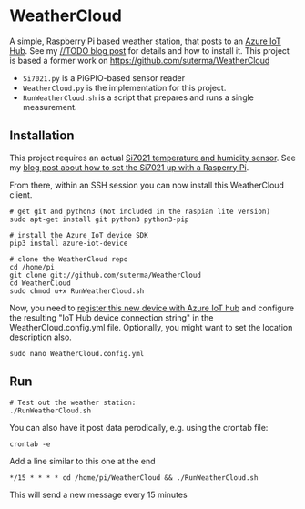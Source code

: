 # WeatherCloud

A simple, Raspberry Pi based weather station, that posts to an [Azure IoT Hub](https://azure.microsoft.com/en-us/services/iot-hub/). See my [//TODO blog post](https://qrys.ch) for details and how to install it. This project is based a former work on https://github.com/suterma/WeatherCloud

 - `Si7021.py` is a PiGPIO-based sensor reader
 - `WeatherCloud.py` is the implementation for this project.
 - `RunWeatherCloud.sh` is a script that prepares and runs a single measurement.
 
## Installation
This project requires an actual [Si7021 temperature and humidity sensor](https://www.digitec.ch/de/s1/product/adafruit-si7021-sensor-elektronikmodul-6310870). See my [blog post about how to set the Si7021 up with a Rasperry Pi](https://qrys.ch/a-raspberry-pi-based-weather-station-posting-to-wordpress/#setting-up-the-si7021-sensor). 

From there, within an SSH session you can now install this WeatherCloud client.

    # get git and python3 (Not included in the raspian lite version)
    sudo apt-get install git python3 python3-pip
    
    # install the Azure IoT device SDK
    pip3 install azure-iot-device
     
    # clone the WeatherCloud repo
    cd /home/pi
    git clone git://github.com/suterma/WeatherCloud
    cd WeatherCloud
    sudo chmod u+x RunWeatherCloud.sh
    
Now, you need to [register this new device with Azure IoT hub](https://docs.microsoft.com/en-us/azure/iot-hub/iot-hub-python-python-device-management-get-started#register-a-new-device-in-the-iot-hub) and configure the resulting "IoT Hub device connection string" in the WeatherCloud.config.yml file. Optionally, you might want to set the location description also.

    sudo nano WeatherCloud.config.yml
    
 ## Run
 
    # Test out the weather station:
    ./RunWeatherCloud.sh
    
You can also have it post data perodically, e.g. using the crontab file:

    crontab -e
    
Add a line similar to this one at the end

    */15 * * * * cd /home/pi/WeatherCloud && ./RunWeatherCloud.sh
    
This will send a new message every 15 minutes
